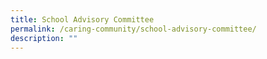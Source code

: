 ```yaml
---
title: School Advisory Committee
permalink: /caring-community/school-advisory-committee/
description: ""
---
```

